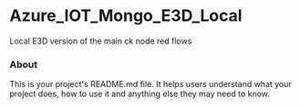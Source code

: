 Azure_IOT_Mongo_E3D_Local
=========================

Local E3D version of the main ck node red flows

### About

This is your project's README.md file. It helps users understand what your
project does, how to use it and anything else they may need to know.